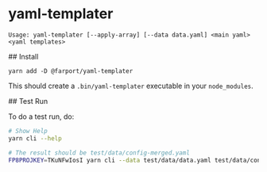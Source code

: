 # yaml-templater

```
Usage: yaml-templater [--apply-array] [--data data.yaml] <main yaml> <yaml templates>
```

## Install

```
yarn add -D @farport/yaml-templater
```

This should create a `.bin/yaml-templater` executable in your `node_modules`.

## Test Run

To do a test run, do:

```bash
# Show Help
yarn cli --help

# The result should be test/data/config-merged.yaml
FP8PROJKEY=TKuNFwIosI yarn cli --data test/data/data.yaml test/data/config-a.yaml test/data/config-b.template.yaml
```
